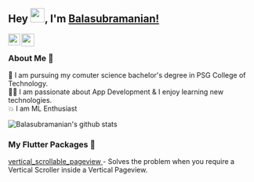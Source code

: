 ## Hey <img src="https://github.com/TheDudeThatCode/TheDudeThatCode/blob/master/Assets/Hi.gif" width="29px">, I'm [Balasubramanian!](https://www.linkedin.com/in/balasubramanian-s-8a5b40190/) 
<!--
**isupersky/isupersky** is a ✨ _special_ ✨ repository because its `README.md` (this file) appears on your GitHub profile.

Here are some ideas to get you started:

- 🔭 I’m currently working on ...
- 🌱 I’m currently learning ...
- 👯 I’m looking to collaborate on ...
- 🤔 I’m looking for help with ...
- 💬 Ask me about ...
- 📫 How to reach me: ...
- 😄 Pronouns: ...
- ⚡ Fun fact: ...
-->
<a href="https://www.linkedin.com/in/balasubramanian-s-8a5b40190/">
  <img align="left" width="24px" src="https://img.icons8.com/color/48/000000/linkedin.png"  />
</a>
<a href="mailto:balasubramanian1612s@gmail.com">
  <img align="left" width="26px" src="https://img.icons8.com/fluent/48/000000/gmail-new.png" />
</a>

<br />

### About Me 🚀
🌱 I am pursuing my comuter science bachelor's degree in PSG College of Technology. </br>
👨‍💻  I am passionate about App Development & I enjoy learning new technologies. </br>
💥  I am ML Enthusiast </br>

![Balasubramanian's github stats](https://github-readme-stats.vercel.app/api?username=balasubramanian1612s&show_icons=true&hide_border=true)&nbsp;&nbsp;
<!-- ![Balasubramanian's Language stats](https://github-readme-stats-eight-theta.vercel.app/api/top-langs/?username=balasubramanian1612s&layout=compact&langs_count=8&hide_border=true) -->


### My Flutter Packages 🤩
<a href="https://pub.dev/packages/vertical_scrollable_pageview">
  vertical_scrollable_pageview
</a> - Solves the problem when you require a Vertical Scroller inside a Vertical Pageview.
